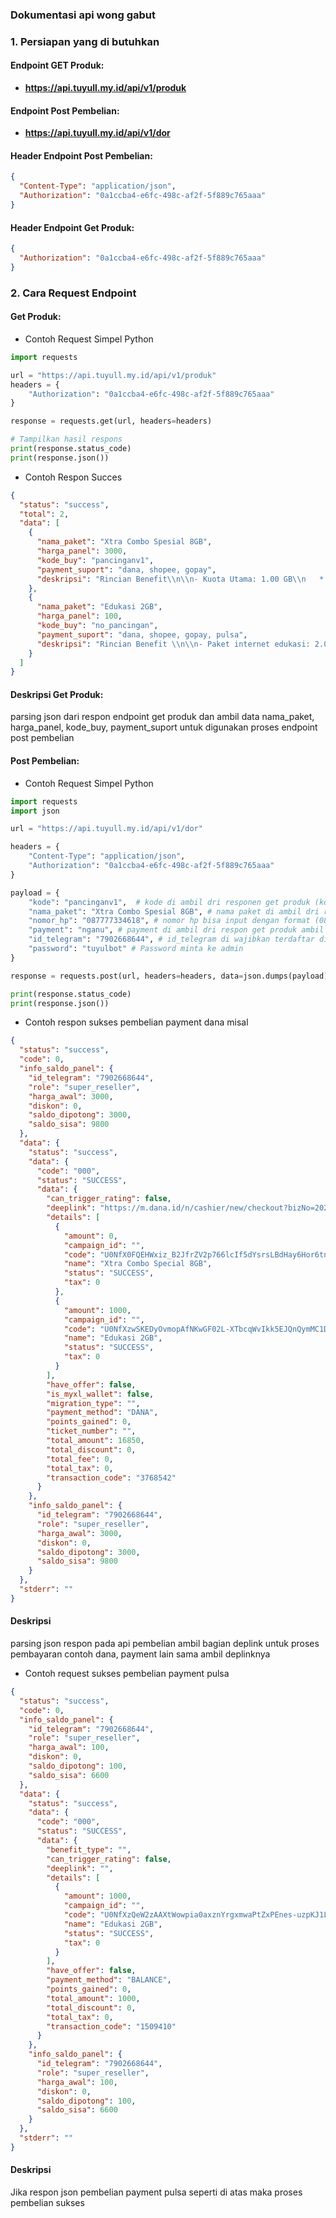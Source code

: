 ###        Dokumentasi api wong gabut

### **1. Persiapan yang di butuhkan**

#### Endpoint GET Produk:
  - **https://api.tuyull.my.id/api/v1/produk**

#### Endpoint Post Pembelian:
  - **https://api.tuyull.my.id/api/v1/dor**

#### Header Endpoint Post Pembelian:
```json
{
  "Content-Type": "application/json",
  "Authorization": "0a1ccba4-e6fc-498c-af2f-5f889c765aaa"
}
```

#### Header Endpoint Get Produk:
```json
{
  "Authorization": "0a1ccba4-e6fc-498c-af2f-5f889c765aaa"
}
```

### **2. Cara Request Endpoint**

#### Get Produk:

 - Contoh Request Simpel Python
```python
import requests

url = "https://api.tuyull.my.id/api/v1/produk"
headers = {
    "Authorization": "0a1ccba4-e6fc-498c-af2f-5f889c765aaa"
}

response = requests.get(url, headers=headers)

# Tampilkan hasil respons
print(response.status_code)
print(response.json())
```

 - Contoh Respon Succes
```json
{
  "status": "success",
  "total": 2,
  "data": [
    {
      "nama_paket": "Xtra Combo Spesial 8GB",
      "harga_panel": 3000,
      "kode_buy": "pancinganv1",
      "payment_suport": "dana, shopee, gopay",
      "deskripsi": "Rincian Benefit\\n\\n- Kuota Utama: 1.00 GB\\n   * 00:00 - 24:00\\n- YouTube: 1.00 GB\\n- Kuota Area Semua Jaringan: 5.00 GB\\n   * 00:00 - 24:00\\n- Kuota Youtube: 1.00 GB\\n- Telp ke Semua Operator: 300 detik\\n   * 00:00-24:00\\n   * Expired: 30 Hari"
    },
    {
      "nama_paket": "Edukasi 2GB",
      "harga_panel": 100,
      "kode_buy": "no_pancingan",
      "payment_suport": "dana, shopee, gopay, pulsa",
      "deskripsi": "Rincian Benefit \\n\\n- Paket internet edukasi: 2.00 GB\\n   * 00:00-24:00\\n   * Expired: 1 Hari"
    }
  ]
}
```
#### Deskripsi Get Produk:
parsing json dari respon endpoint get produk dan ambil data nama_paket, harga_panel, kode_buy, payment_suport untuk digunakan proses endpoint post pembelian


#### Post Pembelian:

 - Contoh Request Simpel Python
```python
import requests
import json

url = "https://api.tuyull.my.id/api/v1/dor"

headers = {
    "Content-Type": "application/json",
    "Authorization": "0a1ccba4-e6fc-498c-af2f-5f889c765aaa"
}

payload = {
    "kode": "pancinganv1",  # kode di ambil dri responen get produk (kode_buy)
    "nama_paket": "Xtra Combo Spesial 8GB", # nama paket di ambil dri respon get produk (nama_paket)
    "nomor_hp": "087777334618", # nomor hp bisa input dengan format (08 / 628)
    "payment": "nganu", # payment di ambil dri respon get produk ambil salah satu contoh: dana/pulsa atau yang lain 
    "id_telegram": "7902668644", # id_telegram di wajibkan terdaftar di bot dan ada saldonya:v
    "password": "tuyulbot" # Password minta ke admin 
}

response = requests.post(url, headers=headers, data=json.dumps(payload))

print(response.status_code)
print(response.json())
```

 - Contoh respon sukses pembelian payment dana misal
```json
{
  "status": "success",
  "code": 0,
  "info_saldo_panel": {
    "id_telegram": "7902668644",
    "role": "super_reseller",
    "harga_awal": 3000,
    "diskon": 0,
    "saldo_dipotong": 3000,
    "saldo_sisa": 9800
  },
  "data": {
    "status": "success",
    "data": {
      "code": "000",
      "status": "SUCCESS",
      "data": {
        "can_trigger_rating": false,
        "deeplink": "https://m.dana.id/n/cashier/new/checkout?bizNo=20250413111212800110166281146645811&timestamp=1744481226887&originSourcePlatform=IPG&mid=216620000035833566172&did=216650000204712460170&sid=216660000204589345173&sign=bqKvAWshQtsojimCWpR1PznxE1%2BtSOT9Sqw9NvjDCC55vrP%2FzL9HOWtYqL1sbBsahItFcGKEw2%2Fy2mFmNO8oQxqwf4icTSJZSGft4dA73bHK%2FuG1HDIpYiiiBgK4sd6z9MoO6IGyMEkuF0TnoswyJHiqPpUkpUoQldnOvQd%2BtyGmuzdyRyC6Z9RbTMz3OxEOjFsp1qX879yapmyNL6iiP1Bpy5mhcr3SwuVGtXUChTwEpqJaOB6Bd3AOHplrT5jW755P2ru1hKMyheUJfAKGVWP1s015h4CJNyBpCxh5Zlk6FNT9OVk9b4tE1BeU2QD2FEoV%2FD%2FnMwTuLXOps4nWQQ%3D%3D&forceToH5=false",
        "details": [
          {
            "amount": 0,
            "campaign_id": "",
            "code": "U0NfX0FQEHWxiz_B2JfrZV2p766lcIf5dYsrsLBdHay6Hor6tnEMIPcQCIbpjG3RC1Mh4ySwj9RbGBBxWT-MEtg",
            "name": "Xtra Combo Special 8GB",
            "status": "SUCCESS",
            "tax": 0
          },
          {
            "amount": 1000,
            "campaign_id": "",
            "code": "U0NfXzwSKEDyOvmopAfNKwGF02L-XTbcqWvIkk5EJQnQymMC1DOfpFp5P0KMWst1U7A52gGVHV2XcLwZzFl3QIE",
            "name": "Edukasi 2GB",
            "status": "SUCCESS",
            "tax": 0
          }
        ],
        "have_offer": false,
        "is_myxl_wallet": false,
        "migration_type": "",
        "payment_method": "DANA",
        "points_gained": 0,
        "ticket_number": "",
        "total_amount": 16850,
        "total_discount": 0,
        "total_fee": 0,
        "total_tax": 0,
        "transaction_code": "3768542"
      }
    },
    "info_saldo_panel": {
      "id_telegram": "7902668644",
      "role": "super_reseller",
      "harga_awal": 3000,
      "diskon": 0,
      "saldo_dipotong": 3000,
      "saldo_sisa": 9800
    }
  },
  "stderr": ""
}
```

#### Deskripsi
parsing json respon pada api pembelian ambil bagian deplink untuk proses pembayaran contoh dana, payment lain sama ambil deplinknya 

 - Contoh request sukses pembelian payment pulsa
```json
{
  "status": "success",
  "code": 0,
  "info_saldo_panel": {
    "id_telegram": "7902668644",
    "role": "super_reseller",
    "harga_awal": 100,
    "diskon": 0,
    "saldo_dipotong": 100,
    "saldo_sisa": 6600
  },
  "data": {
    "status": "success",
    "data": {
      "code": "000",
      "status": "SUCCESS",
      "data": {
        "benefit_type": "",
        "can_trigger_rating": false,
        "deeplink": "",
        "details": [
          {
            "amount": 1000,
            "campaign_id": "",
            "code": "U0NfXzQeW2zAAXtWowpia0axznYrgxmwaPtZxPEnes-uzpKJ1LkoqvpFRH_5mwUOvsrM2b1Qgq4iq1rUBbm1q44",
            "name": "Edukasi 2GB",
            "status": "SUCCESS",
            "tax": 0
          }
        ],
        "have_offer": false,
        "payment_method": "BALANCE",
        "points_gained": 0,
        "total_amount": 1000,
        "total_discount": 0,
        "total_tax": 0,
        "transaction_code": "1509410"
      }
    },
    "info_saldo_panel": {
      "id_telegram": "7902668644",
      "role": "super_reseller",
      "harga_awal": 100,
      "diskon": 0,
      "saldo_dipotong": 100,
      "saldo_sisa": 6600
    }
  },
  "stderr": ""
}
```

#### Deskripsi
Jika respon json pembelian payment pulsa seperti di atas maka proses pembelian sukses
